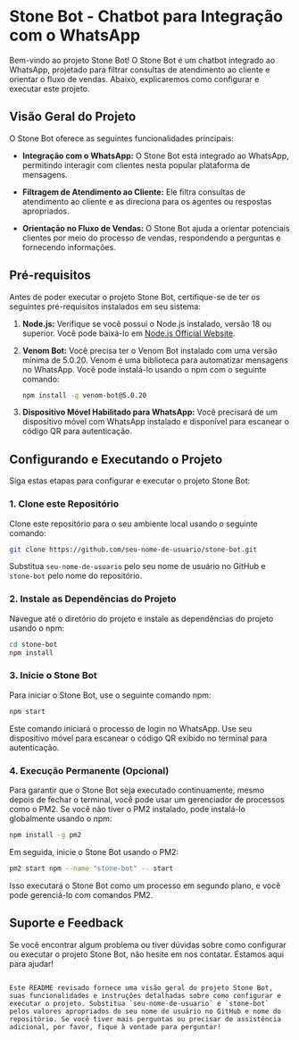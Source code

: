 # Stone Bot - Chatbot para Integração com o WhatsApp

Bem-vindo ao projeto Stone Bot! O Stone Bot é um chatbot integrado ao WhatsApp, projetado para filtrar consultas de atendimento ao cliente e orientar o fluxo de vendas. Abaixo, explicaremos como configurar e executar este projeto.

## Visão Geral do Projeto

O Stone Bot oferece as seguintes funcionalidades principais:

- **Integração com o WhatsApp:** O Stone Bot está integrado ao WhatsApp, permitindo interagir com clientes nesta popular plataforma de mensagens.

- **Filtragem de Atendimento ao Cliente:** Ele filtra consultas de atendimento ao cliente e as direciona para os agentes ou respostas apropriados.

- **Orientação no Fluxo de Vendas:** O Stone Bot ajuda a orientar potenciais clientes por meio do processo de vendas, respondendo a perguntas e fornecendo informações.

## Pré-requisitos

Antes de poder executar o projeto Stone Bot, certifique-se de ter os seguintes pré-requisitos instalados em seu sistema:

1. **Node.js:** Verifique se você possui o Node.js instalado, versão 18 ou superior. Você pode baixá-lo em [Node.js Official Website](https://nodejs.org/).

2. **Venom Bot:** Você precisa ter o Venom Bot instalado com uma versão mínima de 5.0.20. Venom é uma biblioteca para automatizar mensagens no WhatsApp. Você pode instalá-lo usando o npm com o seguinte comando:

   ```sh
   npm install -g venom-bot@5.0.20
   ```

3. **Dispositivo Móvel Habilitado para WhatsApp:** Você precisará de um dispositivo móvel com WhatsApp instalado e disponível para escanear o código QR para autenticação.

## Configurando e Executando o Projeto

Siga estas etapas para configurar e executar o projeto Stone Bot:

### 1. Clone este Repositório

Clone este repositório para o seu ambiente local usando o seguinte comando:

```sh
git clone https://github.com/seu-nome-de-usuario/stone-bot.git
```

Substitua `seu-nome-de-usuario` pelo seu nome de usuário no GitHub e `stone-bot` pelo nome do repositório.

### 2. Instale as Dependências do Projeto

Navegue até o diretório do projeto e instale as dependências do projeto usando o npm:

```sh
cd stone-bot
npm install
```

### 3. Inicie o Stone Bot

Para iniciar o Stone Bot, use o seguinte comando npm:

```sh
npm start
```

Este comando iniciará o processo de login no WhatsApp. Use seu dispositivo móvel para escanear o código QR exibido no terminal para autenticação.

### 4. Execução Permanente (Opcional)

Para garantir que o Stone Bot seja executado continuamente, mesmo depois de fechar o terminal, você pode usar um gerenciador de processos como o PM2. Se você não tiver o PM2 instalado, pode instalá-lo globalmente usando o npm:

```sh
npm install -g pm2
```

Em seguida, inicie o Stone Bot usando o PM2:

```sh
pm2 start npm --name "stone-bot" -- start
```

Isso executará o Stone Bot como um processo em segundo plano, e você pode gerenciá-lo com comandos PM2.

## Suporte e Feedback

Se você encontrar algum problema ou tiver dúvidas sobre como configurar ou executar o projeto Stone Bot, não hesite em nos contatar. Estamos aqui para ajudar!

```

Este README revisado fornece uma visão geral do projeto Stone Bot, suas funcionalidades e instruções detalhadas sobre como configurar e executar o projeto. Substitua `seu-nome-de-usuario` e `stone-bot` pelos valores apropriados do seu nome de usuário no GitHub e nome do repositório. Se você tiver mais perguntas ou precisar de assistência adicional, por favor, fique à vontade para perguntar!
